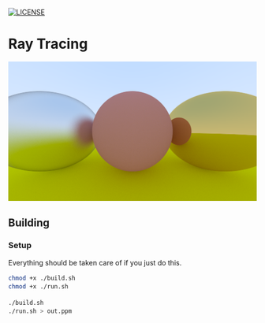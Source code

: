 [![LICENSE](https://img.shields.io/badge/license-BEERWARE-orange)](LICENSE)

# Ray Tracing

![Sample](img/image.png)

## Building

### Setup

Everything should be taken care of if you just do this.

```sh
chmod +x ./build.sh
chmod +x ./run.sh

./build.sh
./run.sh > out.ppm
```
